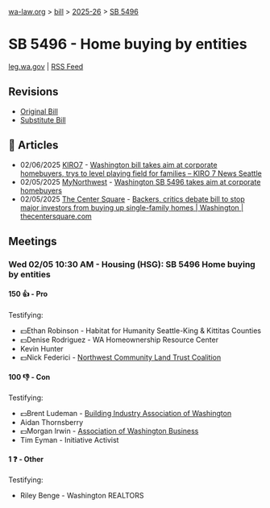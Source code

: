 [wa-law.org](/) > [bill](/bill/) > [2025-26](/bill/2025-26/) > [SB 5496](/bill/2025-26/sb/5496/)

# SB 5496 - Home buying by entities
[leg.wa.gov](https://app.leg.wa.gov/billsummary?BillNumber=5496&Year=2025&Initiative=false) | [RSS Feed](./rss.xml)

## Revisions
* [Original Bill](1/)
* [Substitute Bill](S/)

## 📰 Articles
* 02/06/2025 [KIRO7](/org/kiro7/) - [Washington bill takes aim at corporate homebuyers, trys to level playing field for families – KIRO 7 News Seattle](https://www.kiro7.com/news/local/washington-bill-takes-aim-corporate-homebuyers-trys-level-playing-field-families/VQHVUSP4UVALHDYHBRVNHSHMGU/#:~:text=Senate%20Bill%205496)
* 02/05/2025 [MyNorthwest](/org/mynorthwest/) - [Washington SB 5496 takes aim at corporate homebuyers](https://mynorthwest.com/mynorthwest-politics/washington-bill-4/4040703#:~:text=Senate%20Bill%205496)
* 02/05/2025 [The Center Square](/org/the_center_square/) - [Backers, critics debate bill to stop major investors from buying up single-family homes | Washington | thecentersquare.com](https://www.thecentersquare.com/washington/article_3a790074-e407-11ef-b124-ebd66a88bbb6.html#:~:text=Senate%20Bill%205496)

## Meetings
### Wed 02/05 10:30 AM - Housing (HSG): SB 5496 Home buying by entities
#### 150 👍 - Pro
Testifying:
* 💵Ethan Robinson - Habitat for Humanity Seattle-King & Kittitas Counties
* 💵Denise Rodriguez - WA Homeownership Resource Center
* Kevin Hunter
* 💵Nick Federici - [Northwest Community Land Trust Coalition](/org/northwest_community_land_trust_coalition/)

#### 100 👎 - Con
Testifying:
* 💵Brent Ludeman - [Building Industry Association of Washington](/org/building_industry_association_of_washington/)
* Aidan Thornsberry
* 💵Morgan Irwin - [Association of Washington Business](/org/association_of_washington_business/)
* Tim Eyman - Initiative Activist

#### 1 ❓ - Other
Testifying:
* Riley Benge - Washington REALTORS
